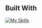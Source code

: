 ## Built With
[![My Skills](https://skillicons.dev/icons?i=js,express,nodejs,postgres)](https://skillicons.dev)